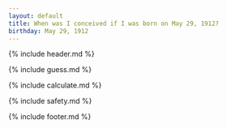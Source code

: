 ```yaml
---
layout: default
title: When was I conceived if I was born on May 29, 1912?
birthday: May 29, 1912
---
```


{% include header.md %}

{% include guess.md %}

{% include calculate.md %}

{% include safety.md %}

{% include footer.md %}



